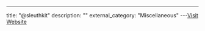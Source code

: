 ---
title: "@sleuthkit"
description: ""
external_category: "Miscellaneous"
---[Visit Website](https://twitter.com/sleuthkit)

